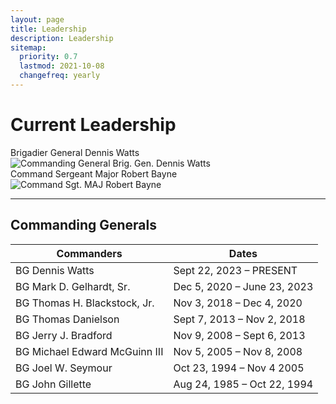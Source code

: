 ```yaml
---
layout: page
title: Leadership
description: Leadership
sitemap:
  priority: 0.7
  lastmod: 2021-10-08
  changefreq: yearly
---
```

# Current Leadership

<div class="box alt">
    <div class="row 50% ">
        <div class="6u">
            Brigadier General Dennis Watts
        <span class="image fit"><img src="{{ "/images/cropped_gen3.png" | absolute_url }}" alt="Commanding General Brig. Gen. Dennis Watts" /></span>
        </div>
        <div class="6u$">
            Command Sergeant Major Robert Bayne
        <span class="image fit"><img src="{{ "/images/cropped_csm_bayne.png" | absolute_url }}" alt="Command Sgt. MAJ Robert Bayne" /></span>
        </div>
    </div>
</div>

- - - 

## Commanding Generals

| Commanders                    | Dates                       |
| ----------------------------- | --------------------------- |
| BG Dennis Watts               | Sept 22, 2023 – PRESENT     |
| BG Mark D. Gelhardt, Sr.      | Dec 5, 2020 – June 23, 2023 |
| BG Thomas H. Blackstock, Jr.  | Nov 3, 2018 – Dec 4, 2020   |
| BG Thomas Danielson           | Sept 7, 2013 – Nov 2, 2018  |
| BG Jerry J. Bradford          | Nov 9, 2008 – Sept 6, 2013  |
| BG Michael Edward McGuinn III | Nov 5, 2005 – Nov 8, 2008   |
| BG Joel W. Seymour            | Oct 23, 1994 – Nov 4 2005   |
| BG John Gillette              | Aug 24, 1985 – Oct 22, 1994 |
